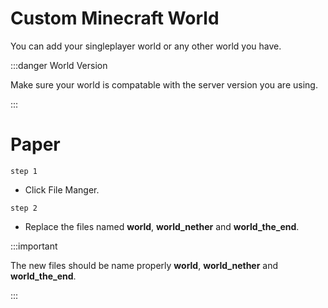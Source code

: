 # Custom Minecraft World

You can add your singleplayer world or any other world you have.

:::danger World Version

Make sure your world is compatable with the server version you are using.

:::

# Paper

``step 1``

- Click File Manger.

``step 2``

- Replace the files named **world**, **world_nether** and **world_the_end**.

:::important

The new files should be name properly **world**, **world_nether** and **world_the_end**.

:::

